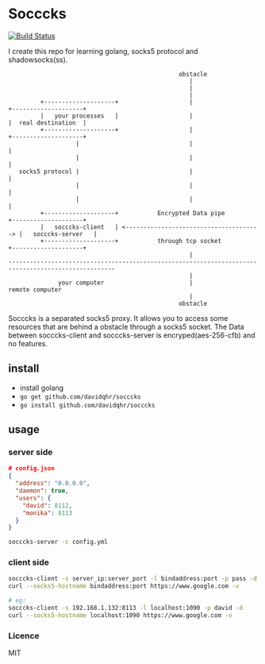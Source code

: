 # Socccks

[![Build Status](https://travis-ci.org/davidqhr/socccks.svg?branch=master)](https://travis-ci.org/davidqhr/socccks)

I create this repo for learning golang, socks5 protocol and shadowsocks(ss).

```
                                                obstacle
                                                   |
                                                   |
                                                   |
         +--------------------+                    |                     +--------------------+
         |   your processes   |                    |                     |  real destination  |
         +--------------------+                    |                     +--------------------+
                   |                               |                               |
                   |                               |                               |
   socks5 protocol |                               |                               |
                   |                               |                               |
                   |                               |                               |
         +--------------------+           Encrypted Data pipe            +--------------------+
         |   socccks-client   | <--------------------------------------> |   socccks-server   |
         +--------------------+           through tcp socket             +--------------------+
                                                   |
----------------------------------------------------------------------------------------------------
                                                   |
              your computer                        |                         remote computer
                                                   |
                                                obstacle		
```

Socccks is a separated socks5 proxy. It allows you to access some resources that are behind a obstacle through a socks5 socket. The Data between socccks-client and socccks-server is encryped(aes-256-cfb) and no features.

## install

- install golang
- `go get github.com/davidqhr/socccks`
- `go install github.com/davidqhr/socccks`

## usage

### server side

```json
# config.json
{
  "address": "0.0.0.0",
  "daemon": true,
  "users": {
    "david": 8112,
    "monika": 8113
  }
}

```

```bash
socccks-server -c config.yml
```

### client side

```bash
socccks-client -s server_ip:server_port -l bindaddress:port -p pass -d
curl --socks5-hostname bindaddress:port https://www.google.com -v

# eg:
socccks-client -s 192.168.1.132:8113 -l localhost:1090 -p david -d
curl --socks5-hostname localhost:1090 https://www.google.com -v
```

### Licence
MIT
